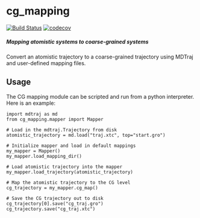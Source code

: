 # cg_mapping
[![Build Status](https://dev.azure.com/pshama/cg_mapping/_apis/build/status/uppittu11.cg_mapping?branchName=master)](https://dev.azure.com/pshama/cg_mapping/_build/latest?definitionId=2&branchName=master)
[![codecov](https://codecov.io/gh/uppittu11/cg_mapping/branch/master/graph/badge.svg)](https://codecov.io/gh/uppittu11/cg_mapping)

##### Mapping atomistic systems to coarse-grained systems

Convert an atomistic trajectory to a coarse-grained trajectory using MDTraj and user-defined mapping files.

## Usage
The CG mapping module can be scripted and run from a python interpreter.
Here is an example: 

```python3
import mdtraj as md
from cg_mapping.mapper import Mapper

# Load in the mdtraj.Trajectory from disk
atomistic_trajectory = md.load("traj.xtc", top="start.gro")

# Initialize mapper and load in default mappings
my_mapper = Mapper()
my_mapper.load_mapping_dir()

# Load atomistic trajectory into the mapper
my_mapper.load_trajectory(atomistic_trajectory)

# Map the atomistic trajectory to the CG level
cg_trajectory = my_mapper.cg_map()

# Save the CG trajectory out to disk
cg_trajectory[0].save("cg_traj.gro")
cg_trajectory.save("cg_traj.xtc")
```